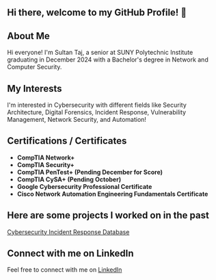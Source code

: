 ## Hi there, welcome to my GitHub Profile! 👋

## About Me

Hi everyone! I'm Sultan Taj, a senior at SUNY Polytechnic Institute graduating in December 2024 with a Bachelor's degree in Network and Computer Security.

## My Interests

I'm interested in Cybersecurity with different fields like Security Architecture, Digital Forensics, Incident Response, Vulnerability Management, Network Security, and Automation!

## Certifications / Certificates
- **CompTIA Network+**
- **CompTIA Security+**
- **CompTIA PenTest+ (Pending December for Score)**
- **CompTIA CySA+ (Pending October)**
- **Google Cybersecurity Professional Certificate**
- **Cisco Network Automation Engineering Fundamentals Certificate**

## Here are some projects I worked on in the past

[Cybersecurity Incident Response Database](https://github.com/STaj-55/Cybersecurity_Incident_Response_Database)

## Connect with me on LinkedIn

Feel free to connect with me on [LinkedIn](https://www.linkedin.com/in/sultantaj/)
<!--
**STaj-55/STaj-55** is a ✨ _special_ ✨ repository because its `README.md` (this file) appears on your GitHub profile.

Here are some ideas to get you started:

- 🔭 I’m currently working on ...
- 🌱 I’m currently learning ...
- 👯 I’m looking to collaborate on ...
- 🤔 I’m looking for help with ...
- 💬 Ask me about ...
- 📫 How to reach me: ...
- 😄 Pronouns: ...
- ⚡ Fun fact: ...
-->
